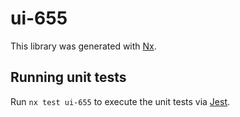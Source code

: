 # ui-655

This library was generated with [Nx](https://nx.dev).

## Running unit tests

Run `nx test ui-655` to execute the unit tests via [Jest](https://jestjs.io).
